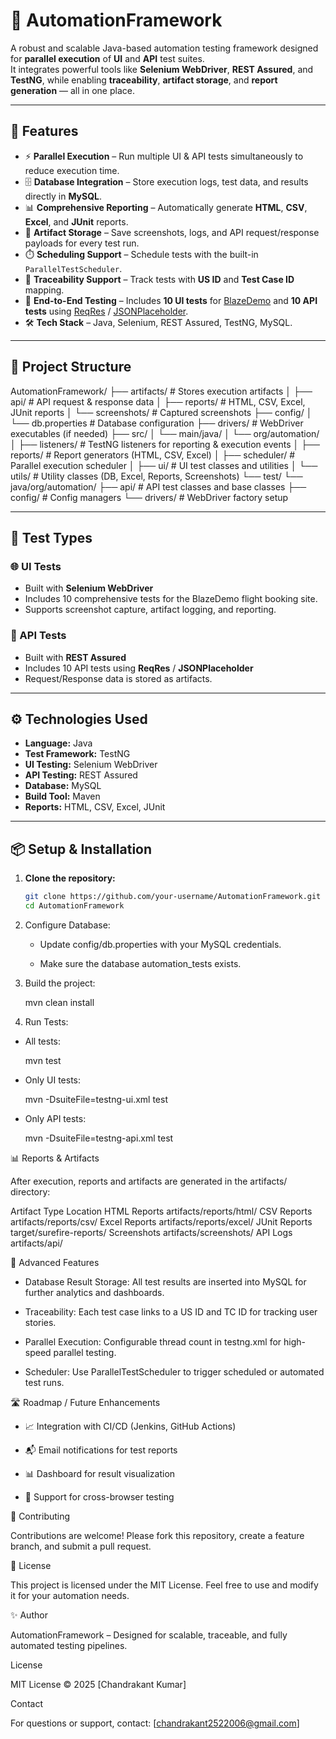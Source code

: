 # 🧪 AutomationFramework

A robust and scalable Java-based automation testing framework designed for **parallel execution** of **UI** and **API** test suites.  
It integrates powerful tools like **Selenium WebDriver**, **REST Assured**, and **TestNG**, while enabling **traceability**, **artifact storage**, and **report generation** — all in one place.

---

## 🚀 Features

- ⚡ **Parallel Execution** – Run multiple UI & API tests simultaneously to reduce execution time.
- 🗄️ **Database Integration** – Store execution logs, test data, and results directly in **MySQL**.
- 📊 **Comprehensive Reporting** – Automatically generate **HTML**, **CSV**, **Excel**, and **JUnit** reports.
- 📁 **Artifact Storage** – Save screenshots, logs, and API request/response payloads for every test run.
- ⏱️ **Scheduling Support** – Schedule tests with the built-in `ParallelTestScheduler`.
- 🧩 **Traceability Support** – Track tests with **US ID** and **Test Case ID** mapping.
- 🧪 **End-to-End Testing** – Includes **10 UI tests** for [BlazeDemo](https://blazedemo.com/) and **10 API tests** using [ReqRes](https://reqres.in/) / [JSONPlaceholder](https://jsonplaceholder.typicode.com/).
- 🛠️ **Tech Stack** – Java, Selenium, REST Assured, TestNG, MySQL.

---

## 📁 Project Structure

AutomationFramework/
├── artifacts/ # Stores execution artifacts
│ ├── api/ # API request & response data
│ ├── reports/ # HTML, CSV, Excel, JUnit reports
│ └── screenshots/ # Captured screenshots
├── config/
│ └── db.properties # Database configuration
├── drivers/ # WebDriver executables (if needed)
├── src/
│ └── main/java/
│ └── org/automation/
│ ├── listeners/ # TestNG listeners for reporting & execution events
│ ├── reports/ # Report generators (HTML, CSV, Excel)
│ ├── scheduler/ # Parallel execution scheduler
│ ├── ui/ # UI test classes and utilities
│ └── utils/ # Utility classes (DB, Excel, Reports, Screenshots)
└── test/
└── java/org/automation/
├── api/ # API test classes and base classes
├── config/ # Config managers
└── drivers/ # WebDriver factory setup


---

## 🧪 Test Types

### 🌐 UI Tests
- Built with **Selenium WebDriver**
- Includes 10 comprehensive tests for the BlazeDemo flight booking site.
- Supports screenshot capture, artifact logging, and reporting.

### 🔗 API Tests
- Built with **REST Assured**
- Includes 10 API tests using **ReqRes** / **JSONPlaceholder**
- Request/Response data is stored as artifacts.

---

## ⚙️ Technologies Used

- **Language:** Java
- **Test Framework:** TestNG
- **UI Testing:** Selenium WebDriver
- **API Testing:** REST Assured
- **Database:** MySQL
- **Build Tool:** Maven
- **Reports:** HTML, CSV, Excel, JUnit

---

## 📦 Setup & Installation

1. **Clone the repository:**
   ```bash
   git clone https://github.com/your-username/AutomationFramework.git
   cd AutomationFramework


2. Configure Database:

   * Update config/db.properties with your MySQL credentials.

   * Make sure the database automation_tests exists.

3. Build the project:

    mvn clean install


4. Run Tests:

  * All tests:

     mvn test


  * Only UI tests:

    mvn -DsuiteFile=testng-ui.xml test


* Only API tests:

   mvn -DsuiteFile=testng-api.xml test


📊 Reports & Artifacts

After execution, reports and artifacts are generated in the artifacts/ directory:

Artifact Type	Location
HTML Reports	artifacts/reports/html/
CSV Reports	artifacts/reports/csv/
Excel Reports	artifacts/reports/excel/
JUnit Reports	target/surefire-reports/
Screenshots	artifacts/screenshots/
API Logs	artifacts/api/


🧠 Advanced Features

   * Database Result Storage: All test results are inserted into MySQL for further analytics and dashboards.

   * Traceability: Each test case links to a US ID and TC ID for tracking user stories.

   * Parallel Execution: Configurable thread count in testng.xml for high-speed parallel testing.

   * Scheduler: Use ParallelTestScheduler to trigger scheduled or automated test runs.


🛣️ Roadmap / Future Enhancements

   * 📈 Integration with CI/CD (Jenkins, GitHub Actions)

   * 📬 Email notifications for test reports

   * 📊 Dashboard for result visualization

   * 🧪 Support for cross-browser testing


🤝 Contributing

Contributions are welcome! Please fork this repository, create a feature branch, and submit a pull request.


📜 License

This project is licensed under the MIT License.
Feel free to use and modify it for your automation needs.


✨ Author

AutomationFramework – Designed for scalable, traceable, and fully automated testing pipelines.


License

MIT License © 2025 [Chandrakant Kumar]

Contact

For questions or support, contact: [chandrakant2522006@gmail.com]